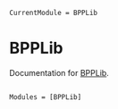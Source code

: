 ```@meta
CurrentModule = BPPLib
```

# BPPLib

Documentation for [BPPLib](https://github.com/rafaelmartinelli/BPPLib.jl).

```@index
```

```@autodocs
Modules = [BPPLib]
```
